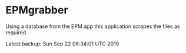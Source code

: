# EPMgrabber
Using a database from the EPM app this application scrapes the files as required


Latest backup: Sun Sep 22 06:34:01 UTC 2019

